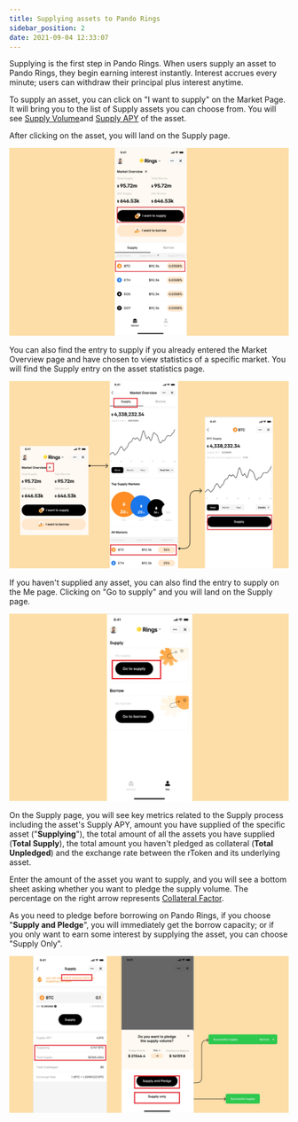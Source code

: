 ```yaml
---
title: Supplying assets to Pando Rings
sidebar_position: 2
date: 2021-09-04 12:33:07
---
```


Supplying is the first step in Pando Rings. When users supply an asset to Pando Rings, they begin earning interest instantly. Interest accrues every minute; users can withdraw their principal plus interest anytime.

To supply an asset, you can click on "I want to supply" on the Market Page. It will bring you to the list of Supply assets you can choose from. You will see [Supply Volume](../key-concepts/glossary)and [Supply APY](../key-concepts/glossary) of the asset.

After clicking on the asset, you will land on the Supply page.

![](../assets/supply1.jpg)

You can also find the entry to supply if you already entered the Market Overview page and have chosen to view statistics of a specific market. You will find the Supply entry on the asset statistics page.

![](../assets/supply2.jpg)

If you haven't supplied any asset, you can also find the entry to supply on the Me page. Clicking on "Go to supply" and you will land on the Supply page.

![](../assets/supply3.jpg)

On the Supply page, you will see key metrics related to the Supply process including the asset's Supply APY, amount you have supplied of the specific asset ("**Supplying**"), the total amount of all the assets you have supplied (**Total Supply**), the total amount you haven't pledged as collateral (**Total Unpledged**) and the exchange rate between the rToken and its underlying asset.

Enter the amount of the asset you want to supply, and you will see a bottom sheet asking whether you want to pledge the supply volume. The percentage on the right arrow represents [Collateral Factor](../key-concepts/glossary).

As you need to pledge before borrowing on Pando Rings, if you choose "**Supply and Pledge**", you will immediately get the borrow capacity; or if you only want to earn some interest by supplying the asset, you can choose "Supply Only".

![](../assets/supply4.jpg)




